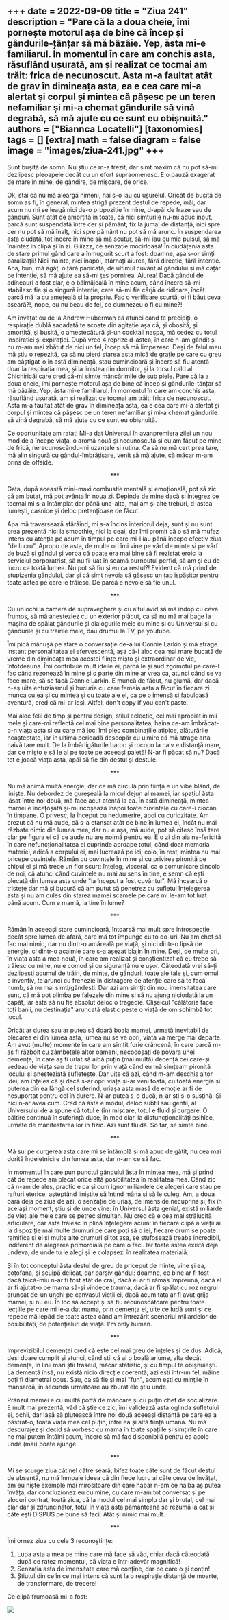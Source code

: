 
+++
date = 2022-09-09
title = "Ziua 241"
description = "Pare că la a doua cheie, îmi pornește motorul așa de bine că încep și gândurile-țânțar să mă bâzâie. Yep, ăsta mi-e familiarul. În momentul în care am conchis asta, răsuflând ușurată, am și realizat ce tocmai am trăit: frica de necunoscut. Asta m-a faultat atât de grav în dimineața asta, ea e cea care mi-a alertat și corpul și mintea că pășesc pe un teren nefamiliar și mi-a chemat gândurile să vină degrabă, să mă ajute cu ce sunt eu obișnuită."
authors = ["Biannca Locatelli"]
[taxonomies]
tags = []
[extra]
math = false
diagram = false
image = "images/ziua-241.jpg"
+++
---

Sunt bușită de somn. Nu știu ce m-a trezit, dar simt maxim că nu pot să-mi dezlipesc pleoapele decât cu un efort supraomenesc. E o pauză exagerat de mare în mine, de gândire, de mișcare, de orice.

Ok, stai că nu mă aleargă nimeni, hai s-o iau cu ușurelul. Oricât de bușită de somn aș fi, în general, mintea strigă prezent destul de repede, măi, dar acum nu mi se leagă nici de-o propoziție în mine, d-apăi de fraze sau de gânduri. Sunt atât de amorțită în toate, că nici simțurile nu-mi aduc input, parcă sunt suspendată între cer și pământ, fix la juma' de distanță, nici spre cer nu pot să mă înalț, nici spre pământ nu pot să mă arunc. În suspendarea asta ciudată, tot încerc în mine să mă scutur, să-mi iau eu mie pulsul, să mă înaintez în clipă și în zi. Giiizzz, ce senzație mocirloasă! În ciudățenia asta de stare primul gând care a înmugurit scurt a fost: doamne, așa s-or simți paralizații! Nici înainte, nici înapoi, atârnați aiurea, fără direcție, fără intenție. Aha, bun, mă agăț, o țâră panicată, de ultimul cuvânt al gândului și mă cațăr pe intenție, să mă ajute ea să-mi țes pornirea. Aiurea! Dacă gândul de adineauri a fost clar, e o bălmăjeală în mine acum, când încerc să-mi stabilesc fie și o singură intenție, care să-mi fie cârjă de ridicare, încât parcă mă ia cu amețeală și la propriu. Fac o verificare scurtă, oi fi băut ceva aseară?!, nope, eu nu beau de fel, ce dumnezeu o fi cu mine?!

Am învățat eu de la Andrew Huberman că atunci când te precipiți, o respirație dublă sacadată te scoate din agitație așa că, și obosită, și amorțită, și bușită, o amestecătură și-un cocktail nașpa, mă cedez cu totul inspirației și expirației. După vreo 4 reprize d-astea, în care n-am gândit și nu m-am mai zbătut de nici un fel, încep să mă limpezesc. Deși de felul meu mă știu o repezită, ca să nu pierd starea asta mică de grație pe care cu greu am câștigat-o în astă dimineață, stau cumincioară și încerc să fiu atentă doar la respirația mea, și la liniștea din dormitor, și la torsul cald al Chichiricăi care cred că-mi simte mâncărimile de sub piele. Pare că la a doua cheie, îmi pornește motorul așa de bine că încep și gândurile-țânțar să mă bâzâie. Yep, ăsta mi-e familiarul. În momentul în care am conchis asta, răsuflând ușurată, am și realizat ce tocmai am trăit: frica de necunoscut. Asta m-a faultat atât de grav în dimineața asta, ea e cea care mi-a alertat și corpul și mintea că pășesc pe un teren nefamiliar și mi-a chemat gândurile să vină degrabă, să mă ajute cu ce sunt eu obișnuită.

Ce oportunitate am ratat! Mi-a dat Universul în avanpremiera zilei un nou mod de a începe viața, o aromă nouă și necunoscută și eu am făcut pe mine de frică, nerecunoscându-mi uzanțele și rutina. Ca să nu mă cert prea tare, mă alin singură cu gândul-îmbrățișare, venit să mă ajute, că măcar m-am prins de offside.

<p style="text-align: center;">***</p>

Gata, după această mini-maxi combustie mentală și emoțională, pot să zic că am butat, mă pot avânta în noua zi. Depinde de mine dacă și integrez ce tocmai mi s-a întâmplat dar până una-alta, mai am și alte treburi, d-astea lumești, casnice și deloc pretențioase de făcut.

Apa mă traversează sfârâind, mi s-a încins interiorul deja, sunt și nu sunt prea prezentă nici la smoothie, nici la ceai, dar îmi promit că o să mă mufez intens cu atenția pe acum în timpul pe care mi-l iau până începe efectiv ziua "de lucru". Apropo de asta, de multe ori îmi vine pe vârf de minte și pe vârf de buză și gândul și vorba că poate era mai bine să fi rezistat eroic la serviciul corporatrist, să nu fi luat în seamă burnoutul perfid, să am și eu de lucru ca toată lumea. Nu pot să fiu și eu ca restul?! Evident că mă prind de stupizenia gândului, dar și că simt nevoia să găsesc un țap ispășitor pentru toate astea pe care le trăiesc. De parcă e nevoie să fie unul.

<p style="text-align: center;">***</p>

Cu un ochi la camera de supraveghere și cu altul avid să mă îndop cu ceva frumos, să mă anesteziez cu un exterior plăcut, ca să nu mă mai bage la mașina de spălat gândurile și dialogurile mele cu mine și cu Universul și cu gândurile și cu trăirile mele, dau drumul la TV, pe youtube.

Îmi pică mănușă pe stare o conversație de-a lui Connie Larkin și mă atrage instant personalitatea ei efervescentă, așa că-i aloc cea mai mare bucată de vreme din dimineața mea acestei ființe mișto și extraordinar de vie, întotdeauna. Îmi contribuie mult ideile ei, parcă le și aud zgomotul pe care-l fac când rezonează în mine și o parte din mine ar vrea ca, atunci când se va face mare, să se facă Connie Larkin. E muncă de făcut, nu glumă, dar dacă n-aș uita entuziasmul și bucuria cu care femeia asta a făcut în fiecare zi munca cu ea și cu mintea și cu toate ale ei, ca pe o imensă și fabuloasă aventură, cred că mi-ar ieși. Altfel, don't copy if you can't paste.

Mai aloc felii de timp și pentru design, stilul eclectic, cel mai apropiat inimii mele și care-mi reflectă cel mai bine personalitatea, haina ce-am îmbrăcat-o-n viața asta și cu care mă joc: îmi plec combinațiile atipice, alăturările neașteptate, iar în ultima perioadă descopăr cu uimire că mă atrage arta naivă tare mult. De la îmbârligăturile baroc și rococo la naiv e distanță mare, dar ce mișto e să le ai pe toate pe aceeași paletă! N-ar fi păcat să nu? Dacă tot e joacă viața asta, apăi să fie din destul și destule.

<p style="text-align: center;">***</p>

Nu mă animă multă energie, dar ce mă circulă prin ființă e un vibe blând, de liniște. Nu debordez de gureșeală la micul dejun al mamei, iar spațiul ăsta lăsat între noi două, mă face acut atentă la ea. În astă dimineață, mintea mamei e încețoșată și-mi ricoșează înapoi toate cuvintele cu care-i ciocăn în timpane. O privesc, la început cu nedumerire, apoi cu curiozitate. Am crezut că nu mă aude, că s-a etanșat atât de bine în lumea ei, încât nu mai răzbate nimic din lumea mea, dar nu e așa, mă aude, pot să citesc însă tare clar pe figura ei că ce aude nu are noimă pentru ea. E o zi din aia ne-fericită în care nefuncționalitatea ei cuprinde aproape totul, când doar memoria materiei, adică a corpului ei, mai lucrează pe ici, colo, în rest, mintea nu mai pricepe cuvintele. Rămân cu cuvintele în mine și cu privirea pironită pe chipul ei și mă trece un fior scurt: înțeleg, visceral, ca o comunicare dincolo de noi, că atunci când cuvintele nu mai au sens în tine, e semn că ești plecată din lumea asta unde "la început a fost cuvântul". Mă încearcă o tristețe dar mă și bucură că am putut să penetrez cu sufletul înțelegerea asta și nu am cules din starea mamei scamele pe care mi le-am tot luat până acum. Cum e mamă, la tine în lume?

<p style="text-align: center;">***</p>

Rămân în aceeași stare cumincioară, întoarsă mai mult spre introspecție decât spre lumea de afară, care mă tot împunge cu to do-uri. Nu am chef să fac mai nimic, dar nu dintr-o amăreală pe viață, și nici dintr-o lipsă de energie, ci dintr-o acalmie care s-a așezat blajin în mine. Deși, de multe ori, în viața asta a mea nouă, în care am realizat și conștientizat că eu trebe să trăiesc cu mine, nu e comod și cu siguranță nu e ușor. Câteodată vrei să-ți dezlipești acumul de trăiri, de minte, de gânduri, toate ale tale și, cum omul e inventiv, te arunci cu frenezie în distragere de atenție care să te facă numb, să nu mai simți/gândești. Dar azi am simțit din nou imensitatea care sunt, că mă pot plimba pe falezele din mine și să nu ajung niciodată la un capăt, iar asta să nu fie absolut deloc o tragedie. Clișeicul "călătoria face toți banii, nu destinația" aruncată elastic peste o viață de om schimbă tot jocul.

Oricât ar durea sau ar putea să doară boala mamei, urmată inevitabil de plecarea ei din lumea asta, lumea nu se va opri, viața va merge mai departe. Am avut (multe) momente în care am simțit furie crâncenă, în care parcă m-aș fi războit cu zâmbetele altor oameni, necocoșați de povara unei demențe, în care aș fi urlat să aibă puțin (mai multă) decență cei care-și vedeau de viața sau de trapul lor prin viață când eu mă simțeam pironită locului și anesteziată sufletește. Dar uite că azi, când m-am deschis altor idei, am înțeles că și dacă s-ar opri viața și-ar veni toată, cu toată energia și puterea din ea lângă cel suferind, uriașa asta masă de emoție ar fi de nesuportat pentru cel în durere. N-ar putea s-o ducă, n-ar ști s-o susțină. Și nici n-ar avea cum. Cred că ăsta e modul, deloc subtil sau gentil, al Universului de a spune că totul e (în) mișcare, totul e fluid și curgere. O băltire continuă în suferință duce, în mod clar, la disfuncționalități psihice, urmate de manifestarea lor în fizic. Azi sunt fluidă. So far, se simte bine.

<p style="text-align: center;">***</p>

Mă sui pe curgerea asta care mi se întâmplă și mă apuc de gătit, nu cea mai dorită îndeletnicire din lumea asta, dar n-am ce să fac.

În momentul în care pun punctul gândului ăsta în mintea mea, mă și prind cât de repede am placat orice altă posibilitatea în realitatea mea. Când zic că n-am de ales, practic e ca și cum ignor miliardele de alegeri care stau pe rafturi eterice, așteptând liniștite să întind mâna și să le culeg. Am, a doua oară deja pe ziua de azi, o senzație de uriaș, de imens de necuprins și, fix în același moment, știu și de unde vine: în Universul ăsta genial, există miliarde de vieți ale mele care se petrec simultan. Nu cred că e cea mai strălucită articulare, dar asta trăiesc în plină înțelegere acum: în fiecare clipă a vieții ai la dispoziție mai multe drumuri pe care poți să o iei, fiecare drum se poate ramifica și el și multe alte drumuri și tot așa, se stufoșează treaba incredibil, indiferent de alegerea primordială pe care o faci. Iar toate astea există deja undeva, de unde tu le alegi și le colapsezi în realitatea materială.

Și în tot conceptul ăsta destul de greu de priceput de minte, vine și ea, coțofana, și scuipă delicat, dar parșiv gândul: doamne, ce bine ar fi fost dacă taică-miu n-ar fi fost atât de crai, dacă ei ar fi rămas împreună, dacă el ar fi ajutat-o pe mama să-și vindece trauma, dacă ar fi spălat cu roz negrul aruncat de-un unchi pe canvasul vieții ei, dacă acum tata ar fi avut grija mamei, și nu eu. În loc să accept și să fiu recunoscătoare pentru toate lecțiile pe care mi le-a dat mama, prin demența ei, uite ce Iudă sunt și ce repede mă lepăd de toate astea când am întrezărit scenariul miliardelor de posibilități, de potențialuri de viață. I'm only human.

<p style="text-align: center;">***</p>

Imprevizibilul demenței cred că este cel mai greu de înțeles și de dus. Adică, deși doare cumplit și atunci, când știi că ai o boală anume, alta decât demența, în linii mari știi traseul, măcar statistic, și cu timpul te obișnuiești. La demență însă, nu există nicio direcție coerentă, azi ești într-un fel, mâine poți fi diametral opus. Sau, ca să fie și mai "fun", acum ești cu mințile în mansardă, în secunda următoare au zburat ele știu unde.

Prânzul mamei e cu multă poftă de mâncare și cu puțin chef de socializare. E mult mai prezentă, văd că știe ce zic, îmi validează asta oglinda sufletului ei, ochii, dar lasă să plutească între noi două aceeași distanță pe care ea a păstrat-o, toată viața mea cel puțin, între ea și altă ființă umană. Nu mă descurajez și decid să vorbesc cu mama în toate spațiile și simțirile în care ne mai putem întâlni acum, încerc să mă fac disponibilă pentru ea acolo unde (mai) poate ajunge.

<p style="text-align: center;">***</p>

Mi se scurge ziua cătinel către seară, bifez toate câte sunt de făcut destul de absentă, nu mă înmoaie ideea că din fiece lucru ai câte ceva de învățat, am eu niște exemple mai mirositoare din care habar n-am ce naiba aș putea învăța, dar concluzionez eu cu mine, cu care m-am tot conversat și pe alocuri contrat, toată ziua, că la modul cel mai simplu dar și brutal, cel mai clar dar și zdruncinător, totul în viața asta pământeană se rezumă la cât și câte ești DISPUS pe bune să faci. Atât și nimic mai mult.

<p style="text-align: center;">***</p>

Îmi ornez ziua cu cele 3 recunoștințe:
1. Lupa asta a mea pe mine care mă face să văd, chiar dacă câteodată după ce ratez momentul, că viața e într-adevăr magnifică!
2. Senzația asta de imensitate care mă conține, dar pe care o și conțin!
3. Știutul din ce în ce mai intens că sunt la o respirație distanță de moarte, de transformare, de trecere!

Ce clipă frumoasă mi-a fost:

<div class="flex justify-center">
  <img src="images/241-833x1024.jpeg" />
</div>
